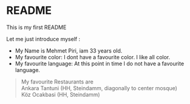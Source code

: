 # README


This is my first README

Let me just introduce myself :

  - My Name is Mehmet Piri, iam 33 years old.  
  - My favourite color: I dont have a favourite color. I like all color.  
  - My favourite language: At this point in time I do not have a favourite language.  

>My favourite Restaurants are  
>Ankara Tantuni (HH, Steindamm, diagonally to center mosque)  
>Köz Ocakbasi (HH, Steindamm)  
